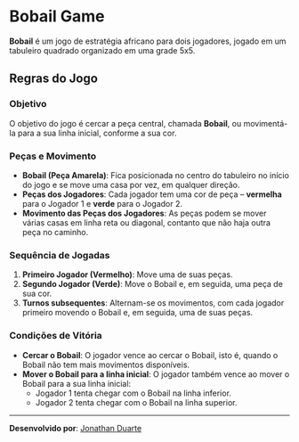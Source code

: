 # Bobail Game

**Bobail** é um jogo de estratégia africano para dois jogadores, jogado em um tabuleiro quadrado organizado em uma grade 5x5.

## Regras do Jogo

### Objetivo
O objetivo do jogo é cercar a peça central, chamada **Bobail**, ou movimentá-la para a sua linha inicial, conforme a sua cor.

### Peças e Movimento
- **Bobail (Peça Amarela)**: Fica posicionada no centro do tabuleiro no início do jogo e se move uma casa por vez, em qualquer direção.
- **Peças dos Jogadores**: Cada jogador tem uma cor de peça – **vermelha** para o Jogador 1 e **verde** para o Jogador 2.
- **Movimento das Peças dos Jogadores**: As peças podem se mover várias casas em linha reta ou diagonal, contanto que não haja outra peça no caminho.

### Sequência de Jogadas
1. **Primeiro Jogador (Vermelho)**: Move uma de suas peças.
2. **Segundo Jogador (Verde)**: Move o Bobail e, em seguida, uma peça de sua cor.
3. **Turnos subsequentes**: Alternam-se os movimentos, com cada jogador primeiro movendo o Bobail e, em seguida, uma de suas peças.

### Condições de Vitória
- **Cercar o Bobail**: O jogador vence ao cercar o Bobail, isto é, quando o Bobail não tem mais movimentos disponíveis.
- **Mover o Bobail para a linha inicial**: O jogador também vence ao mover o Bobail para a sua linha inicial:
  - Jogador 1 tenta chegar com o Bobail na linha inferior.
  - Jogador 2 tenta chegar com o Bobail na linha superior.

---

**Desenvolvido por**: [Jonathan Duarte](https://github.com/johnatanduarte)
